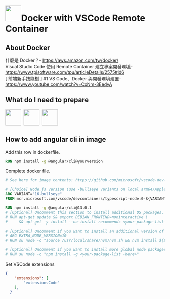 # <img src="https://cdn.icon-icons.com/icons2/2107/PNG/512/file_type_docker_icon_130643.png" width="50"/>Docker with VSCode Remote Container

## About Docker
什麼是 Docker？- https://aws.amazon.com/tw/docker/ <br>
Visual Studio Code 使用 Remote Container 建立專案開發環境- https://www.tpisoftware.com/tpu/articleDetails/2575#id6 <br>
[ 前端新手技能樹 ] #1 VS Code、Docker 與開發環境建置- https://www.youtube.com/watch?v=CxNm-3EedyA

## What do I need to prepare

<img src="https://upload.wikimedia.org/wikipedia/commons/thumb/2/2d/Visual_Studio_Code_1.18_icon.svg/1024px-Visual_Studio_Code_1.18_icon.svg.png" width="50"/>&nbsp;
<img src="https://microsoft.github.io/vscode-remote-release/images/remote-containers-blue.svg" width="50"/>&nbsp;
<img src="https://cdn.icon-icons.com/icons2/2107/PNG/512/file_type_docker_icon_130643.png" width="50"/>


## How to add angular cli in image
Add this row in dockerfile. <br>
``` dockerfile
RUN npm install -g @angular/cli@yourversion 
```
Complete docker file.

``` dockerfile
# See here for image contents: https://github.com/microsoft/vscode-dev-containers/tree/v0.205.2/containers/typescript-node/.devcontainer/base.Dockerfile

# [Choice] Node.js version (use -bullseye variants on local arm64/Apple Silicon): 16, 14, 12, 16-bullseye, 14-bullseye, 12-bullseye, 16-buster, 14-buster, 12-buster
ARG VARIANT="16-bullseye"
FROM mcr.microsoft.com/vscode/devcontainers/typescript-node:0-${VARIANT}

RUN npm install -g @angular/cli@13.0.1
# [Optional] Uncomment this section to install additional OS packages.
# RUN apt-get update && export DEBIAN_FRONTEND=noninteractive \
#     && apt-get -y install --no-install-recommends <your-package-list-here>

# [Optional] Uncomment if you want to install an additional version of node using nvm
# ARG EXTRA_NODE_VERSION=10
# RUN su node -c "source /usr/local/share/nvm/nvm.sh && nvm install ${EXTRA_NODE_VERSION}"

# [Optional] Uncomment if you want to install more global node packages
# RUN su node -c "npm install -g <your-package-list -here>"
```

Set VSCode extensions
``` json
{
	"extensions": [
		"extensionsCode"
	],
  }
```
